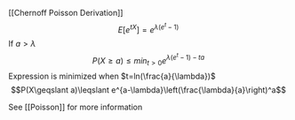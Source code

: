 [[Chernoff Poisson Derivation]]
$$E[e^{tX}]=e^{\lambda(e^t-1)}$$
If $a > \lambda$ 
$$P(X\geqslant a)\leqslant min_{t>0}e^{\lambda(e^t-1)-ta}$$
Expression is minimized when $t=ln(\frac{a}{\lambda})$
$$P(X\geqslant a)\leqslant e^{a-\lambda}\left(\frac{\lambda}{a}\right)^a$$

See [[Poisson]] for more information